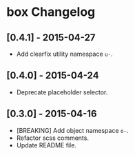 # box Changelog

## [0.4.1] - 2015-04-27

* Add clearfix utility namespace `u-`.

## [0.4.0] - 2015-04-24

* Deprecate placeholder selector.

## [0.3.0] - 2015-04-16

* [BREAKING] Add object namespace `o-`.
* Refactor scss comments.
* Update README file.
